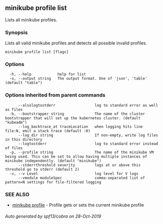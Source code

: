 ## minikube profile list

Lists all minikube profiles.

### Synopsis

Lists all valid minikube profiles and detects all possible invalid profiles.

```
minikube profile list [flags]
```

### Options

```
  -h, --help            help for list
  -o, --output string   The output format. One of 'json', 'table' (default "table")
```

### Options inherited from parent commands

```
      --alsologtostderr                  log to standard error as well as files
  -b, --bootstrapper string              The name of the cluster bootstrapper that will set up the kubernetes cluster. (default "kubeadm")
      --log_backtrace_at traceLocation   when logging hits line file:N, emit a stack trace (default :0)
      --log_dir string                   If non-empty, write log files in this directory
      --logtostderr                      log to standard error instead of files
  -p, --profile string                   The name of the minikube VM being used. This can be set to allow having multiple instances of minikube independently. (default "minikube")
      --stderrthreshold severity         logs at or above this threshold go to stderr (default 2)
  -v, --v Level                          log level for V logs
      --vmodule moduleSpec               comma-separated list of pattern=N settings for file-filtered logging
```

### SEE ALSO

* [minikube profile](minikube_profile.md)	 - Profile gets or sets the current minikube profile

###### Auto generated by spf13/cobra on 28-Oct-2019
